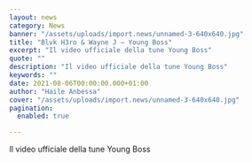```yaml
---
layout: news
category: News
banner: "/assets/uploads/import.news/unnamed-3-640x640.jpg"
title: "Blvk H3ro & Wayne J – Young Boss"
excerpt: "Il video ufficiale della tune Young Boss"
quote: ""
description: "Il video ufficiale della tune Young Boss"
keywords: ""
date: 2021-08-06T00:00:00.000+01:00
author: "Haile Anbessa"
cover: "/assets/uploads/import.news/unnamed-3-640x640.jpg"
pagination:
  enabled: true

---
```


Il video ufficiale della tune Young Boss